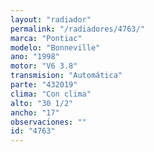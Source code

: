 ```yaml
---
layout: "radiador"
permalink: "/radiadores/4763/"
marca: "Pontiac"
modelo: "Bonneville"
ano: "1998"
motor: "V6 3.8"
transmision: "Automática"
parte: "432019"
clima: "Con clima"
alto: "30 1/2"
ancho: "17"
observaciones: ""
id: "4763"
---
```


